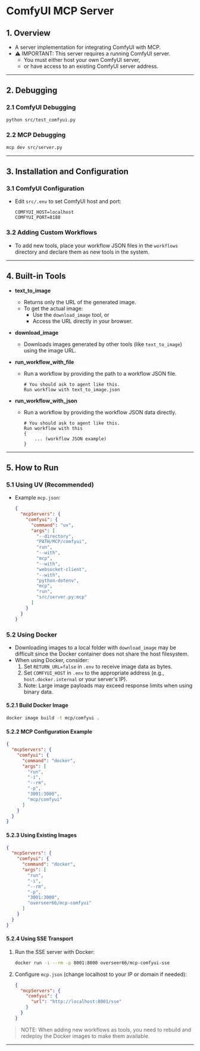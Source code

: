 # ComfyUI MCP Server

## 1. Overview

- A server implementation for integrating ComfyUI with MCP.
- ⚠️ IMPORTANT: This server requires a running ComfyUI server.
    - You must either host your own ComfyUI server,
    - or have access to an existing ComfyUI server address.

---

## 2. Debugging

  ### 2.1 ComfyUI Debugging

  ```bash
  python src/test_comfyui.py
  ```

  ### 2.2 MCP Debugging

  ```bash
  mcp dev src/server.py
  ```

---

## 3. Installation and Configuration

  ### 3.1 ComfyUI Configuration

  - Edit `src/.env` to set ComfyUI host and port:

      ```env
      COMFYUI_HOST=localhost
      COMFYUI_PORT=8188
      ```

  ### 3.2 Adding Custom Workflows

  - To add new tools, place your workflow JSON files in the `workflows` directory and declare them as new tools in the system.

---

## 4. Built-in Tools

  - **text_to_image**

    - Returns only the URL of the generated image.
    - To get the actual image:
        - Use the `download_image` tool, or
        - Access the URL directly in your browser.

  - **download_image**

    - Downloads images generated by other tools (like `text_to_image`) using the image URL.

  - **run_workflow_with_file**

    - Run a workflow by providing the path to a workflow JSON file.

        ```
        # You should ask to agent like this.
        Run workflow with text_to_image.json
        ```

  - **run_workflow_with_json**

    - Run a workflow by providing the workflow JSON data directly.

        ```
        # You should ask to agent like this.
        Run workflow with this 
        {
            ... (workflow JSON example)
        }
        ```

---

## 5. How to Run

  ### 5.1 Using UV (Recommended)

  - Example `mcp.json`:

      ```json
      {
        "mcpServers": {
          "comfyui": {
            "command": "uv",
            "args": [
              "--directory",
              "PATH/MCP/comfyui",
              "run",
              "--with",
              "mcp",
              "--with",
              "websocket-client",
              "--with",
              "python-dotenv",
              "mcp",
              "run",
              "src/server.py:mcp"
            ]
          }
        }
      }
      ```

  ### 5.2 Using Docker

  - Downloading images to a local folder with `download_image` may be difficult since the Docker container does not share the host filesystem.
  - When using Docker, consider:
      1. Set `RETURN_URL=false` in `.env` to receive image data as bytes.
      2. Set `COMFYUI_HOST` in `.env` to the appropriate address (e.g., `host.docker.internal` or your server's IP).
      3. Note: Large image payloads may exceed response limits when using binary data.

  #### 5.2.1 Build Docker Image

  ```bash
  docker image build -t mcp/comfyui .
  ```

  #### 5.2.2 MCP Configuration Example

  ```json
  {
    "mcpServers": {
      "comfyui": {
        "command": "docker",
        "args": [
          "run",
          "-i",
          "--rm",
          "-p",
          "3001:3000",
          "mcp/comfyui"
        ]
      }
    }
  }
  ```

  #### 5.2.3 Using Existing Images

  ```json
  {
    "mcpServers": {
      "comfyui": {
        "command": "docker",
        "args": [
          "run",
          "-i",
          "--rm",
          "-p",
          "3001:3000",
          "overseer66/mcp-comfyui"
        ]
      }
    }
  }
  ```

  #### 5.2.4 Using SSE Transport

  1. Run the SSE server with Docker:

      ```bash
      docker run -i --rm -p 8001:8000 overseer66/mcp-comfyui-sse
      ```

  2. Configure `mcp.json` (change localhost to your IP or domain if needed):

      ```json
      {
        "mcpServers": {
          "comfyui": {
            "url": "http://localhost:8001/sse" 
          }
        }
      }
      ```

  > NOTE: When adding new workflows as tools, you need to rebuild and redeploy the Docker images to make them available.

---
